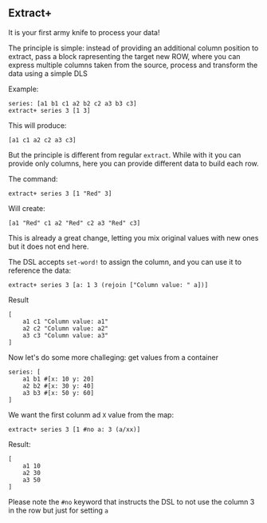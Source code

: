 ## Extract+

It is your first army knife to process your data!

The principle is simple: instead of providing an additional column position to extract, pass a block rapresenting the target new ROW, where you can express multiple columns taken from the source, process and transform the data using a simple DLS



Example:

```
series: [a1 b1 c1 a2 b2 c2 a3 b3 c3]
extract+ series 3 [1 3]
```

This will produce:

```
[a1 c1 a2 c2 a3 c3]
```

But the principle is different from regular `extract`. While with it you can provide only columns, here you can provide different data to build each row.

The command:

```
extract+ series 3 [1 "Red" 3]
```

Will create:

```
[a1 "Red" c1 a2 "Red" c2 a3 "Red" c3]
```

This is already a great change, letting you mix original values with new ones but it does not end here.

The DSL accepts `set-word!` to assign the column, and you can use it to reference the data:

```
extract+ series 3 [a: 1 3 (rejoin ["Column value: " a])]
```

Result

```
[
	a1 c1 "Column value: a1" 
	a2 c2 "Column value: a2" 
	a3 c3 "Column value: a3"
]
```

Now let's do some more challeging: get values from a container



```
series: [
	a1 b1 #[x: 10 y: 20] 
	a2 b2 #[x: 30 y: 40]
	a3 b3 #[x: 50 y: 60]
]

```

We want the first colunm ad `X` value from the map:

```
extract+ series 3 [1 #no a: 3 (a/xx)]
```

Result:

```
[
	a1 10 
	a2 30 
	a3 50
]
```

Please note the `#no` keyword that instructs the DSL to not use the column 3 in the row but just for setting `a`